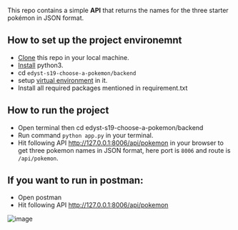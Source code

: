 This repo contains a simple **API** that returns the names for the three starter pokémon in JSON format.

 ## How to set up the project environemnt

* [Clone](https://github.com/cenation092/edyst-s19-choose-a-pokemon.git) this repo in your local machine.
* [Install](https://blog.ruanbekker.com/blog/2018/11/27/python-flask-tutorial-series-create-a-hello-world-app-p1/) python3. 
* cd `edyst-s19-choose-a-pokemon⁩/backend`
* setup [virtual environment](https://blog.ruanbekker.com/blog/2018/12/09/python-flask-tutorial-series-setup-a-python-virtual-environment-p2/) in it.
* Install all required packages mentioned in requirement.txt

 ## How to run the project
    
* Open terminal then cd edyst-s19-choose-a-pokemon⁩/backend  
* Run command `python app.py` in your terminal.
* Hit following API http://127.0.0.1:8006/api/pokemon in your browser to get three pokemon names in JSON format, here port is `8006` and route is `/api/pokemon`.

## If you want to run in postman:

* Open postman
* Hit following API http://127.0.0.1:8006/api/pokemon

![image](https://user-images.githubusercontent.com/21224753/56089619-43bb0e00-5eb3-11e9-9f3f-813300654e3e.png)
